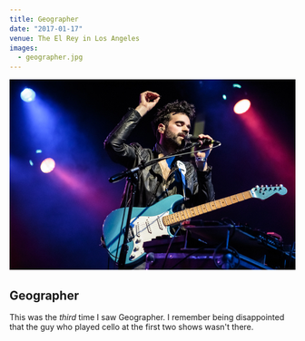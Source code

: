 ```yaml
---
title: Geographer
date: "2017-01-17"
venue: The El Rey in Los Angeles
images:
  - geographer.jpg
---
```


![Geographer](geographer.jpg)

## Geographer

This was the _third_ time I saw Geographer.
I remember being disappointed that the guy who played cello at the first two
shows wasn't there.
